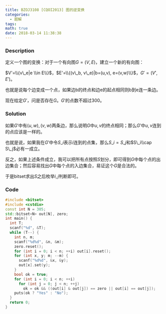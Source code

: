 ```yaml
---
title: BZOJ3108 [CQOI2013] 图的逆变换
categories:
  - 题解
tags:
math: true
date: 2018-03-14 11:38:38
---
```


### Description

定义一个图的变换：对于一个有向图$G=(V, E)$，建立一个新的有向图：

$V'=\\{v\_e|e \\in E\\}$，$E'=\\{(v\_b, v\_e)|b=(u,v), e=(v,w)\\}$，$G'=(V', E')$。

也就是说每个边变成一个点，如果边b的终点和边e的起点相同则b到e连一条边。

现在给定$G'$，问是否存在$G$。$G'$的点数不超过$300$。

<!--more-->

### Solution

如果$G'$中有$(u,w), (v,w)$两条边，那么说明$G$中$u,v$的终点相同；那么$G'$中$u,v$连到的点应该是一样的。

也就是说，如果我在$G'$中令$S\_i$表示$i$连到的点集，那么$S\_i=S\_j$和$S\_i\\cap S\_j$必有一成立。

反之，如果上述条件成立，我可以把所有点按照$S$划分，即可得到$G$中每个点的出边集合；然后容易找出$G$中每个点的入边集合，易证这个$G$是合法的。

于是bitset求出$S$之后枚举$i,j$判断即可。

### Code

```cpp
#include <bitset>
#include <cstdio>
const int N = 305;
std::bitset<N> out[N], zero;
int main() {
  int T;
  scanf("%d", &T);
  while (T--) {
    int n, m;
    scanf("%d%d", &n, &m);
    zero.reset();
    for (int i = 0; i < n; ++i) out[i].reset();
    for (int x, y; m; --m) {
      scanf("%d%d", &x, &y);
      out[x].set(y);
    }
    bool ok = true;
    for (int i = 0; i < n; ++i)
      for (int j = 0; j < n; ++j)
        ok = ok && ((out[i] & out[j]) == zero || out[i] == out[j]);
    puts(ok ? "Yes" : "No");
  }
  return 0;
}
```
